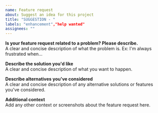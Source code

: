 ```yaml
---
name: Feature request
about: Suggest an idea for this project
title: "SUGGESTION - "
labels: "enhancement","help wanted"
assignees: ""
---
```


**Is your feature request related to a problem? Please describe.**  
A clear and concise description of what the problem is. Ex: I'm always
frustrated when...  

**Describe the solution you'd like**  
A clear and concise description of what you want to happen.

**Describe alternatives you've considered**  
A clear and concise description of any alternative solutions or features you've
considered.  

**Additional context**  
Add any other context or screenshots about the feature request here.  
